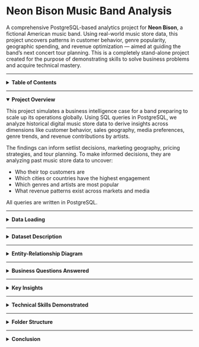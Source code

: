 # Neon Bison Music Band Analysis

A comprehensive PostgreSQL-based analytics project for **Neon Bison**, a fictional American music band. Using real-world music store data, this project uncovers patterns in customer behavior, genre popularity, geographic spending, and revenue optimization — aimed at guiding the band’s next concert tour planning. This is a completely stand-alone project created for the purpose of demonstrating skills to solve business problems and acquire technical mastery.

---

<details>
<summary><strong>Table of Contents</strong></summary>

- [Project Overview](#project-overview)  
- [Data Loading](#data-loading)  
- [Dataset Description](#dataset-description)  
- [Entity-Relationship Diagram](#entity-relationship-diagram)  
- [Business Questions Answered](#business-questions-answered)  
- [Key Insights](#key-insights)  
- [Technical Skills Demonstrated](#technical-skills-demonstrated)  
- [Folder Structure](#folder-structure)  
- [Conclusion](#conclusion)  

</details>

---

<a id="project-overview"></a>
<details open>
<summary><strong>Project Overview</strong></summary>

This project simulates a business intelligence case for a band preparing to scale up its operations globally. Using SQL queries in PostgreSQL, we analyze historical digital music store data to derive insights across dimensions like customer behavior, sales geography, media preferences, genre trends, and revenue contributions by artists.

The findings can inform setlist decisions, marketing geography, pricing strategies, and tour planning. To make informed decisions, they are analyzing past music store data to uncover:

- Who their top customers are  
- Which cities or countries have the highest engagement  
- Which genres and artists are most popular  
- What revenue patterns exist across markets and media  

All queries are written in PostgreSQL.

</details>

---

<a id="data-loading"></a>
<details>
<summary><strong>Data Loading</strong></summary>

This section demonstrates how the dataset was imported and validated for analysis. The following video walks through the data loading process, including setting up the PostgreSQL database and importing the CSV files.

> 📁 `validation/Python Automated Table Creation & Data Fill Up on Jupyter Notebook.mp4`

<video width="100%" height="400" controls>
  <source src="validation/data_loading.mp4" type="video/mp4">
  Your browser does not support the video tag.
</video>

</details>

---

<a id="dataset-description"></a>
<details>
<summary><strong>Dataset Description</strong></summary>

The dataset resembles a digital music store with the following key tables:

| Table                   | Description                                                  |
|-------------------------|--------------------------------------------------------------|
| `customer`              | Customer info, country, contact details, and rep IDs         |
| `invoice`               | Purchase transactions, billing countries, totals             |
| `invoice_line`          | Individual line items in each invoice (track, price, qty)    |
| `track`                 | Metadata of tracks: album, genre, composer, duration         |
| `album`                 | Albums and their corresponding artists                       |
| `artist`                | Artist names                                                 |
| `genre`                 | Genres (e.g., Rock, Jazz, Pop)                               |
| `media_type`            | Format of music (MP3, AAC, etc.)                             |
| `employee`              | Store employees, reps, and hierarchy                         |
| `playlist`, `playlist_track` | Playlist metadata and track mapping               |

> Key CSVs (in `data/` folder):  
> `customer.csv`, `invoice.csv`, `invoice_line.csv`, `track.csv`, `album.csv`, `artist.csv`, `genre.csv`,  
> `media_type.csv`, `employee.csv`, `playlist.csv`, `playlist_track.csv`

</details>

---

<a id="entity-relationship-diagram"></a>
<details>
<summary><strong>Entity-Relationship Diagram</strong></summary>

Below is the database schema showcasing relationships between all tables:

![Schema Diagram](schema_diagram.png)

</details>

---

<a id="business-questions-answered"></a>
<details>
<summary><strong>Business Questions Answered</strong></summary>

### Genre & Track Trends  
- [Genre with Highest Revenues](queries/Genre%20with%20Highest%20Revenues.sql)  
- [Genre with Low Volume but High Revenue](queries/Genre%20with%20Low%20Volume%20but%20High%20Revenue.sql)  
- [Tracks Purchased Most Number of Times](queries/Tracks%20Purchased%20Most%20Number%20of%20Times.sql)  
- [Songs longer than Average Song Length](queries/Songs%20longer%20than%20Average%20Song%20Length.sql)  
- [All Rock Music Listeners Data](queries/All%20Rock%20Music%20Listeners%20Data.sql)

### Artist & Album Performance  
- [Albums with Highest Revenue Per Track](queries/Albums%20with%20Highest%20Revenue%20Per%20Track.sql)  
- [Artists With Highest Revenue](queries/Artists%20With%20Highest%20Revenue.sql)  
- [Top 10 Rock artists by song numbers](queries/Top%2010%20Rock%20artists%20by%20song%20numbers.sql)  
- [Artists with Most Number of Appearences in Invoices](queries/Artists%20with%20Most%20Number%20of%20Appearences%20in%20Invoices.sql)  
- [Customer Spending on Each Artist](queries/Customer%20Spending%20on%20Each%20Artist.sql)

### Customer Insights & Segmentation  
- [Highest Spending Customers Across All Time](queries/Highest%20Spending%20Customers%20Across%20All%20Time.sql)  
- [Customers with Single or Multiple Purchases](queries/Customers%20with%20Single%20or%20Multiple%20Purchases.sql)  
- [Top Spenders From Each Country](queries/Top%20Spenders%20From%20Each%20Country.sql)

### Geographic Market Analysis  
- [Country Wise Top Spenders on Music](queries/Country%20Wise%20Top%20Spenders%20on%20Music.sql)  
- [Country Wise Most Popular Genre](queries/Country%20Wise%20Most%20Popular%20Genre.sql)  
- [Country With Most Invoices](queries/Country%20With%20Most%20Invoices.sql)  
- [Country Wise Average Revenue](queries/Country%20Wise%20Average%20Revenue.sql)  
- [City With The Best Customers](queries/City%20With%20The%20Best%20Customers.sql)

### Financial Insights  
- [Top 3 Values of Invoice](queries/Top%203%20Values%20of%20Invoice.sql)

### Operational Utilities  
- [Senior Most Employee in the band](queries/Senior%20Most%20Employee.sql)

</details>

---

<a id="key-insights"></a>
<details>
<summary><strong>Key Insights</strong></summary>

- Rock dominates in most English-speaking countries; Latin is big in Brazil.  
- The USA leads in both revenue and invoice volume, followed by Canada and Brazil.  
- Luís Gonçalves is the highest-spending customer at over \$49.  
- Queen and Led Zeppelin top the charts in artist revenue.  
- Cities like São Paulo and Edmonton have high average customer spend.  
- Some albums earn significantly more per track than others, showing commercial efficiency.

</details>

---

<a id="technical-skills-demonstrated"></a>
<details>
<summary><strong>Technical Skills Demonstrated</strong></summary>

- Multi-table joins using `INNER JOIN`, `LEFT JOIN`  
- Aggregation and grouping (`GROUP BY`, `HAVING`)  
- Use of window functions (`ROW_NUMBER`, `RANK`)  
- Use of Common Table Expressions (CTEs) for modular, readable queries  
- Analytical techniques like segmentation, ranking, and trend analysis  
- Formatting outputs for clarity using rounding and sorting  

</details>

---

<a id="folder-structure"></a>
<details>
<summary><strong>Folder Structure</strong></summary>

```bash
Neon-Bison-Music-Band-Analysis/
├── data/                  # Raw CSV files
├── queries/               # SQL scripts per business question
├── validation/            # Data loading video
│   └── data_loading.mp4
├── visuals/               # Charts, plots, diagrams
├── outputs/               # Query result CSVs/Markdowns
├── schema_diagram.png     # ER diagram
└── README.md              # This file
```
</details>

---

<a id="conclusion"></a>

<details> <summary><strong>Conclusion</strong></summary>
This project showcases how relational database analysis can drive actionable music industry strategies. By analyzing purchase patterns, customer geography, genre preferences, and artist performance, bands like Neon Bison can make data-driven decisions for touring, pricing, and promotion.

</details> 
